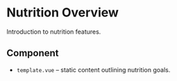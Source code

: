 # Nutrition Overview

Introduction to nutrition features.

## Component
- `template.vue` – static content outlining nutrition goals.
